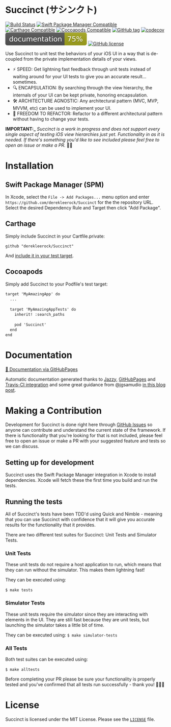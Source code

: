 # Succinct (サシンクト)
[![Build Status](https://travis-ci.org/derekleerock/Succinct.svg?branch=master)](https://travis-ci.org/derekleerock/Succinct)
[![Swift Package Manager Compatible](https://img.shields.io/badge/Swift%20Package%20Manager-compatible-4BC51D.svg?style=flat)](https://swiftpackageregistry.com/derekleerock/Succinct)
[![Carthage Compatible](https://img.shields.io/badge/Carthage-compatible-4BC51D.svg?style=flat)](https://github.com/Carthage/Carthage)
[![Cocoapods Compatible](http://img.shields.io/cocoapods/v/Succinct.svg?style=flat)](https://cocoapods.org/pods/Succinct)
[![GitHub tag](https://img.shields.io/github/tag/derekleerock/Succinct.svg)](https://GitHub.com/derekleerock/Succinct/tags/)
[![codecov](https://codecov.io/gh/derekleerock/Succinct/branch/master/graph/badge.svg)](https://codecov.io/gh/derekleerock/Succinct)
[![jazzy docs](https://raw.githubusercontent.com/derekleerock/Succinct/gh-pages/badge.svg?sanitize=true)](https://derekleerock.github.io/Succinct)
[![GitHub license](https://img.shields.io/github/license/derekleerock/Succinct.svg)](https://github.com/derekleerock/Succinct/blob/master/LICENSE)

Use Succinct to unit test the behaviors of your iOS UI in a way that is de-coupled from the private implementation details of your views. 
- ⚡️ SPEED: Get lightning fast feedback through unit tests instead of waiting around for your UI tests to give you an accurate result... sometimes.
- 🔍 ENCAPSULATION: By searching through the view hierarchy, the internals of your UI can be kept private, honoring encapsulation. 
- 🛠 ARCHITECTURE AGNOSTIC: Any architectural pattern (MVC, MVP, MVVM, etc) can be used to implement your UI.
- 🧩 FREEDOM TO REFACTOR: Refactor to a different architectural pattern without having to change your tests. 

**IMPORTANT:_** _Succinct is a work in progress and does not support every single aspect of testing iOS view hierarchies just yet. Functionality in as it is needed. If there's something you'd like to see included please feel free to open an issue or make a PR._ 👍🏻

# Installation

## Swift Package Manager (SPM)

In Xcode, select the `File -> Add Packages...` menu option and enter `https://github.com/derekleerock/Succinct` for the the repository URL. Select the desired Dependency Rule and Target then click "Add Package".


## Carthage

Simply include Succinct in your Cartfile.private: 

```
github "derekleerock/Succinct"
``` 

And [include it in your test target](https://github.com/Carthage/Carthage#adding-frameworks-to-unit-tests-or-a-framework).

## Cocoapods

Simply add Succinct to your Podfile's test target:

```
target 'MyAmazingApp' do
  ...
  
  target 'MyAmazingAppTests' do
    inherit! :search_paths

    pod 'Succinct'
  end
end
```


# Documentation
[ 📄 Documentation via GitHubPages](https://derekleerock.github.io/Succinct/)

Automatic documentation generated thanks to [Jazzy](https://github.com/realm/jazzy), [GitHubPages](https://pages.github.com/) and [Travis-CI integration](https://docs.travis-ci.com/user/deployment/pages/) and some great guidance from @jgsamudio [in this blog post](https://medium.com/@jonathan2457/generate-host-your-ios-documentation-39e21b382ce8).

# Making a Contribution
Development for Succinct is done right here through [GitHub Issues](https://github.com/derekleerock/Succinct/issues) so anyone can contribute and understand the current state of the framework. If there is functionality that you're looking for that is not included, please feel free to open an issue or make a PR with your suggested feature and tests so we can discuss.

## Setting up for development
Succinct uses the Swift Package Manager integration in Xcode to install dependencies. Xcode will fetch these the first time you build and run the tests.

## Running the tests
All of Succinct's tests have been TDD'd using Quick and Nimble - meaning that you can use Succinct with confidence that it will give you accurate results for the functionality that it provides. 

There are two different test suites for Succinct: Unit Tests and Simulator Tests. 

### Unit Tests
These unit tests do not require a host application to run, which means that they can run without the simulator. This makes them lightning fast! 

They can be executed using:

`$ make tests`

### Simulator Tests
These unit tests require the simulator since they are interacting with elements in the UI. They are still fast because they are unit tests, but launching the simulator takes a little bit of time. 

They can be executed using:
`$ make simulator-tests`

### All Tests
Both test suites can be executed using: 

`$ make alltests`

Before completing your PR please be sure your functionality is properly tested and you've confirmed that all tests run successfully - thank you! 🙇🏻‍♂️

# License
Succinct is licensed under the MIT License. Please see the [`LICENSE`](https://github.com/derekleerock/succinct/blob/master/LICENSE) file.
